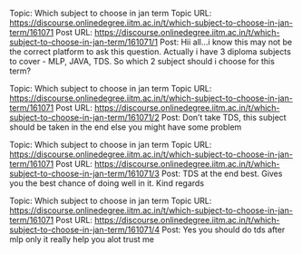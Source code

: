 Topic: Which subject to choose in jan term
Topic URL: https://discourse.onlinedegree.iitm.ac.in/t/which-subject-to-choose-in-jan-term/161071
Post URL: https://discourse.onlinedegree.iitm.ac.in/t/which-subject-to-choose-in-jan-term/161071/1
Post:  Hii all…i know this may not be the correct platform to ask this question. 
Actually i have 3 diploma subjects to cover - MLP, JAVA, TDS. So which 2 subject should i choose for this term? 

Topic: Which subject to choose in jan term
Topic URL: https://discourse.onlinedegree.iitm.ac.in/t/which-subject-to-choose-in-jan-term/161071
Post URL: https://discourse.onlinedegree.iitm.ac.in/t/which-subject-to-choose-in-jan-term/161071/2
Post:  Don’t take TDS, this subject should be taken in the end else you might have some problem 

Topic: Which subject to choose in jan term
Topic URL: https://discourse.onlinedegree.iitm.ac.in/t/which-subject-to-choose-in-jan-term/161071
Post URL: https://discourse.onlinedegree.iitm.ac.in/t/which-subject-to-choose-in-jan-term/161071/3
Post:  TDS at the end best. Gives you the best chance of doing well in it. 
 Kind regards 

Topic: Which subject to choose in jan term
Topic URL: https://discourse.onlinedegree.iitm.ac.in/t/which-subject-to-choose-in-jan-term/161071
Post URL: https://discourse.onlinedegree.iitm.ac.in/t/which-subject-to-choose-in-jan-term/161071/4
Post:  Yes you should do tds after mlp only it really help you alot trust me 
